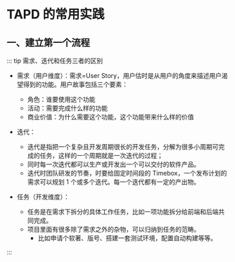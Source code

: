 # TAPD 的常用实践

## 一、建立第一个流程

::: tip 需求、迭代和任务三者的区别

- 需求（用户维度）：需求=User Story，用户估时是从用户的角度来描述用户渴望得到的功能。用户故事包括三个要素：

  - 角色：谁要使用这个功能
  - 活动：需要完成什么样的功能
  - 商业价值：为什么需要这个功能，这个功能带来什么样的价值

- 迭代：

  - 迭代是指把一个复杂且开发周期很长的开发任务，分解为很多小周期可完成的任务，这样的一个周期就是一次迭代的过程；
  - 同时每一次迭代都可以生产或开发出一个可以交付的软件产品。
  - 迭代时团队研发的节奏，时要给固定时间段的 Timebox，一个发布计划的需求可以规划 1 个或多个迭代。每一个迭代都有一定的产出物。

- 任务（开发维度）：
  - 任务是在需求下拆分的具体工作任务，比如一项功能拆分给前端和后端共同完成。
  - 项目里面有很多除了需求之外的杂物，可以归纳到任务的范畴。
    - 比如申请个软著、版号、搭建一套测试环境，配置自动构建等等。

:::
